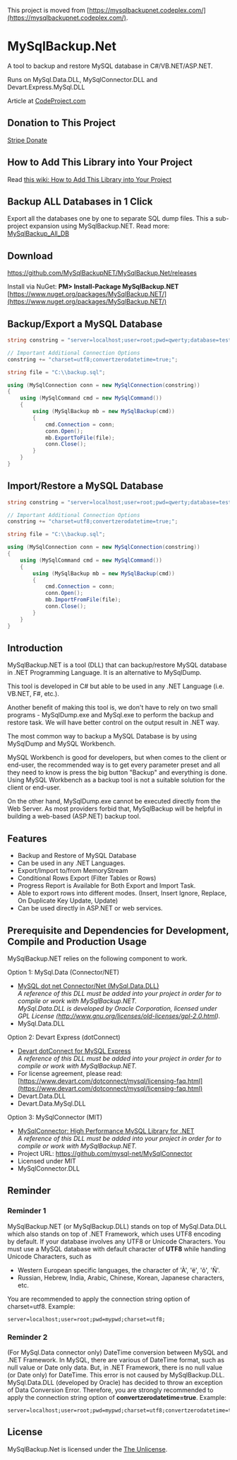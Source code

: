 This project is moved from [https://mysqlbackupnet.codeplex.com/](https://mysqlbackupnet.codeplex.com/).

# MySqlBackup.Net

A tool to backup and restore MySQL database in C#/VB.NET/ASP.NET.

Runs on MySql.Data.DLL, MySqlConnector.DLL and Devart.Express.MySql.DLL

Article at [CodeProject.com](http://www.codeproject.com/Articles/256466/MySqlBackup-NET)

## Donation to This Project

[Stripe Donate](https://buy.stripe.com/dR6aIgawrbUW57GeUU)

## How to Add This Library into Your Project
Read [this wiki: How to Add This Library into Your Project](https://github.com/MySqlBackupNET/MySqlBackup.Net/wiki/How-to-Add-This-Library-into-Your-Project)

## Backup ALL Databases in 1 Click
Export all the databases one by one to separate SQL dump files. This a sub-project expansion using MySqlBackup.NET. Read more: [MySqlBackup_All_DB](https://github.com/MySqlBackupNET/MySqlBackup_All_DB)

## Download
https://github.com/MySqlBackupNET/MySqlBackup.Net/releases

Install via NuGet: **PM> Install-Package MySqlBackup.NET**  
[https://www.nuget.org/packages/MySqlBackup.NET/](https://www.nuget.org/packages/MySqlBackup.NET/)

## Backup/Export a MySQL Database
```C#
string constring = "server=localhost;user=root;pwd=qwerty;database=test;";

// Important Additional Connection Options
constring += "charset=utf8;convertzerodatetime=true;";

string file = "C:\\backup.sql";

using (MySqlConnection conn = new MySqlConnection(constring))
{
    using (MySqlCommand cmd = new MySqlCommand())
    {
        using (MySqlBackup mb = new MySqlBackup(cmd))
        {
            cmd.Connection = conn;
            conn.Open();
            mb.ExportToFile(file);
            conn.Close();
        }
    }
}
```

## Import/Restore a MySQL Database

```C#
string constring = "server=localhost;user=root;pwd=qwerty;database=test;";

// Important Additional Connection Options
constring += "charset=utf8;convertzerodatetime=true;";

string file = "C:\\backup.sql";

using (MySqlConnection conn = new MySqlConnection(constring))
{
    using (MySqlCommand cmd = new MySqlCommand())
    {
        using (MySqlBackup mb = new MySqlBackup(cmd))
        {
            cmd.Connection = conn;
            conn.Open();
            mb.ImportFromFile(file);
            conn.Close();
        }
    }
}
```

## Introduction

MySqlBackup.NET is a tool (DLL) that can backup/restore MySQL database in .NET Programming Language. It is an alternative to MySqlDump.

This tool is developed in C# but able to be used in any .NET Language (i.e. VB.NET, F#, etc.).

Another benefit of making this tool is, we don't have to rely on two small programs - MySqlDump.exe and MySql.exe to perform the backup and restore task. We will have better control on the output result in .NET way.

The most common way to backup a MySQL Database is by using MySqlDump and MySQL Workbench.

MySQL Workbench is good for developers, but when comes to the client or end-user, the recommended way is to get every parameter preset and all they need to know is press the big button "Backup" and everything is done. Using MySQL Workbench as a backup tool is not a suitable solution for the client or end-user.

On the other hand, MySqlDump.exe cannot be executed directly from the Web Server. As most providers forbid that, MySqlBackup will be helpful in building a web-based (ASP.NET) backup tool.

## Features

* Backup and Restore of MySQL Database
* Can be used in any .NET Languages.
* Export/Import to/from MemoryStream
* Conditional Rows Export (Filter Tables or Rows)
* Progress Report is Available for Both Export and Import Task.
* Able to export rows into different modes. (Insert, Insert Ignore, Replace, On Duplicate Key Update, Update)
* Can be used directly in ASP.NET or web services.

## Prerequisite and Dependencies for Development, Compile and Production Usage

MySqlBackup.NET relies on the following component to work.

Option 1: MySql.Data (Connector/NET)
* [MySQL dot net Connector/Net (MySql.Data.DLL)](http://www.mysql.com/downloads/connector/net/)<br />_A reference of this DLL must be added into your project in order for to compile or work with MySqlBackup.NET.<br />MySql.Data.DLL is developed by Oracle Corporation, licensed under GPL License (http://www.gnu.org/licenses/old-licenses/gpl-2.0.html)._
* MySql.Data.DLL

Option 2: Devart Express (dotConnect)
* [Devart dotConnect for MySQL Express](https://www.devart.com/dotconnect/mysql/)<br />_A reference of this DLL must be added into your project in order for to compile or work with MySqlBackup.NET._
* For license agreement, please read: [https://www.devart.com/dotconnect/mysql/licensing-faq.html](https://www.devart.com/dotconnect/mysql/licensing-faq.html)
* Devart.Data.DLL
* Devart.Data.MySql.DLL

Option 3: MySqlConnector (MIT)
* [MySqlConnector: High Performance MySQL Library for .NET](https://mysqlconnector.net/)<br />_A reference of this DLL must be added into your project in order for to compile or work with MySqlBackup.NET._
* Project URL: https://github.com/mysql-net/MySqlConnector
* Licensed under MIT
* MySqlConnector.DLL

## Reminder

### Reminder 1

MySqlBackup.NET (or MySqlBackup.DLL) stands on top of MySql.Data.DLL which also stands on top of .NET Framework, which uses UTF8 encoding by default.
If your database involves any UTF8 or Unicode Characters. You must use a MySQL database with default character of **UTF8** while handling Unicode Characters, such as

* Western European specific languages, the character of 'À', 'ë', 'õ', 'Ñ'.
* Russian, Hebrew, India, Arabic, Chinese, Korean, Japanese characters, etc.

You are recommended to apply the connection string option of charset=utf8. Example:

```
server=localhost;user=root;pwd=mypwd;charset=utf8;
```

### Reminder 2

(For MySql.Data connector only)
DateTime conversion between MySQL and .NET Framework. In MySQL, there are various of DateTime format, such as null value or Date only data. But, in .NET Framework, there is no null value (or Date only) for DateTime. This error is not caused by MySqlBackup.DLL. MySql.Data.DLL (developed by Oracle) has decided to throw an exception of Data Conversion Error. Therefore, you are strongly recommended to apply the connection string option of **convertzerodatetime=true**. Example:

```
server=localhost;user=root;pwd=mypwd;charset=utf8;convertzerodatetime=true;
```



## License

MySqlBackup.Net is licensed under the [The Unlicense](https://github.com/MySqlBackupNET/MySqlBackup.Net/blob/master/LICENSE).
